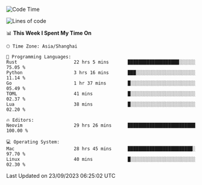<!--START_SECTION:waka-->
![Code Time](http://img.shields.io/badge/Code%20Time-1%2C617%20hrs%2054%20mins-blue)

![Lines of code](https://img.shields.io/badge/From%20Hello%20World%20I%27ve%20Written-286.3%20thousand%20lines%20of%20code-blue)

📊 **This Week I Spent My Time On** 

```text
🕑︎ Time Zone: Asia/Shanghai

💬 Programming Languages: 
Rust                     22 hrs 5 mins       ███████████████████░░░░░░   75.05 % 
Python                   3 hrs 16 mins       ███░░░░░░░░░░░░░░░░░░░░░░   11.14 % 
Go                       1 hr 37 mins        █░░░░░░░░░░░░░░░░░░░░░░░░   05.49 % 
TOML                     41 mins             █░░░░░░░░░░░░░░░░░░░░░░░░   02.37 % 
Lua                      38 mins             █░░░░░░░░░░░░░░░░░░░░░░░░   02.20 % 

🔥 Editors: 
Neovim                   29 hrs 26 mins      █████████████████████████   100.00 % 

💻 Operating System: 
Mac                      28 hrs 45 mins      ████████████████████████░   97.70 % 
Linux                    40 mins             █░░░░░░░░░░░░░░░░░░░░░░░░   02.30 % 
```


 Last Updated on 23/09/2023 06:25:02 UTC
<!--END_SECTION:waka-->
